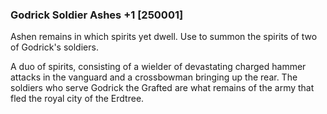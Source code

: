 ### Godrick Soldier Ashes +1 [250001]

Ashen remains in which spirits yet dwell. Use to summon the spirits of two of Godrick's soldiers.

A duo of spirits, consisting of a wielder of devastating charged hammer attacks in the vanguard and a crossbowman bringing up the rear. The soldiers who serve Godrick the Grafted are what remains of the army that fled the royal city of the Erdtree.